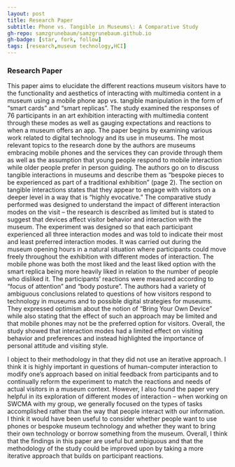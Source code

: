 ```yaml
---
layout: post
title: Research Paper
subtitle: Phone vs. Tangible in Museums\: A Comparative Study
gh-repo: samzgrunebaum/samzgrunebaum.github.io
gh-badge: [star, fork, follow]
tags: [research,museum technology,HCI]
---
```


### Research Paper

This paper aims to elucidate the different reactions museum visitors have to the functionality and aesthetics of interacting with multimedia content in a museum using a mobile phone app vs. tangible manipulation in the form of “smart cards” and “smart replicas”. The study examined the responses of 76 participants in an art exhibition interacting with multimedia content through these modes as well as gauging expectations and reactions to when a museum offers an app. The paper begins by examining various work related to digital technology and its use in museums. The most relevant topics to the research done by the authors are museums embracing mobile phones and the services they can provide through them as well as the assumption that young people respond to mobile interaction while older people prefer in person guiding. The authors go on to discuss tangible interactions in museums and describe them as “bespoke pieces to be experienced as part of a traditional exhibition” (page 2). The section on tangible interactions states that they appear to engage with visitors on a deeper level in a way that is “highly evocative.” The comparative study performed was designed to understand the impact of different interaction modes on the visit – the research is described as limited but is stated to suggest that devices affect visitor behavior and interaction with the museum. The experiment was designed so that each participant experienced all three interaction modes and was told to indicate their most and least preferred interaction modes. It was carried out during the museum opening hours in a natural situation where participants could move freely throughout the exhibition with different modes of interaction. The mobile phone was both the most liked and the least liked option with the smart replica being more heavily liked in relation to the number of people who disliked it. The participants’ reactions were measured according to “focus of attention” and “body posture”. The authors had a variety of ambiguous conclusions related to questions of how visitors respond to technology in museums and to possible digital strategies for museums. They expressed optimism about the notion of “Bring Your Own Device” while also stating that the effect of such an approach may be limited and that mobile phones may not be the preferred option for visitors. Overall, the study showed that interaction modes had a limited effect on visiting behavior and preferences and instead highlighted the importance of personal attitude and visiting style.
	
I object to their methodology in that they did not use an iterative approach. I think it is highly important in questions of human-computer interaction to modify one’s approach based on initial feedback from participants and to continually reform the experiment to match the reactions and needs of actual visitors in a museum context. However, I also found the paper very helpful in its exploration of different modes of interaction – when working on SWCMA with my group, we generally focused on the types of tasks accomplished rather than the way that people interact with our information. I think it would have been useful to consider whether people want to use phones or bespoke museum technology and whether they want to bring their own technology or borrow something from the museum. Overall, I think that the findings in this paper are useful but ambiguous and that the methodology of the study could be improved upon by taking a more iterative approach that builds on participant reactions.

